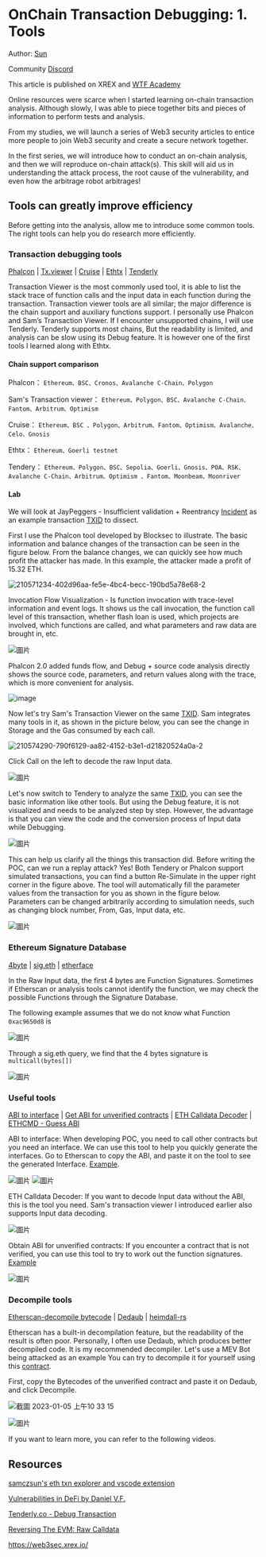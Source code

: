 # OnChain Transaction Debugging: 1. Tools

Author: [Sun](https://twitter.com/1nf0s3cpt)

Community [Discord](https://discord.gg/3y3d9DMQ)

This article is published on XREX and [WTF Academy](https://github.com/AmazingAng/WTF-Solidity#%E9%93%BE%E4%B8%8A%E5%A8%81%E8%83%81%E5%88%86%E6%9E%90)

Online resources were scarce when I started learning on-chain transaction analysis. Although slowly, l was able to piece together bits and pieces of information to perform tests and analysis.

From my studies, we will launch a series of Web3 security articles to entice more people to join Web3 security and create a secure network together.

In the first series, we will introduce how to conduct an on-chain analysis, and then we will reproduce on-chain attack(s). This skill will aid us in understanding the attack process, the root cause of the vulnerability, and even how the arbitrage robot arbitrages!

## Tools can greatly improve efficiency
Before getting into the analysis, allow me to introduce some common tools. The right tools can help you do research more efficiently.

### Transaction debugging tools
[Phalcon](https://phalcon.blocksec.com/) | [Tx.viewer](https://tx.eth.samczsun.com/) | [Cruise](https://cruise.supremacy.team/) | [Ethtx](https://ethtx.info/) | [Tenderly](https://dashboard.tenderly.co/explorer)

Transaction Viewer is the most commonly used tool, it is able to list the stack trace of function calls and the input data in each function during the transaction. Transaction viewer tools are all similar; the major difference is the chain support and auxiliary functions support. I personally use Phalcon and Sam’s Transaction Viewer. If I encounter unsupported chains, I will use Tenderly. Tenderly supports most chains, But the readability is limited, and analysis can be slow using its Debug feature. It is however one of the first tools I learned along with Ethtx.

#### Chain support comparison

Phalcon： `Ethereum、BSC、Cronos、Avalanche C-Chain、Polygon`

Sam's Transaction viewer： `Ethereum、Polygon、BSC、Avalanche C-Chain、Fantom、Arbitrum、Optimism`

Cruise： `Ethereum、BSC 、Polygon、Arbitrum、Fantom、Optimism、Avalanche、Celo、Gnosis`

Ethtx： `Ethereum、Goerli testnet`

Tendery： `Ethereum、Polygon、BSC、Sepolia、Goerli、Gnosis、POA、RSK、Avalanche C-Chain、Arbitrum、Optimism
、Fantom、Moonbeam、Moonriver`

#### Lab
We will look at JayPeggers - Insufficient validation + Reentrancy [Incident](https://github.com/SunWeb3Sec/DeFiHackLabs/#20221229---jay---insufficient-validation--reentrancy) as an example transaction [TXID](https://phalcon.blocksec.com/tx/eth/0xd4fafa1261f6e4f9c8543228a67caf9d02811e4ad3058a2714323964a8db61f6) to dissect.

First I use the Phalcon tool developed by Blocksec to illustrate. The basic information and balance changes of the transaction can be seen in the figure below. From the balance changes, we can quickly see how much profit the attacker has made. In this example, the attacker made a profit of 15.32 ETH.

![210571234-402d96aa-fe5e-4bc4-becc-190bd5a78e68-2](https://user-images.githubusercontent.com/107249780/210686382-cc02cc6a-b8ec-4cb7-ac19-402cd8ff86f6.png)

Invocation Flow Visualization - Is function invocation with trace-level information and event logs. It shows us the call invocation, the function call level of this transaction, whether flash loan is used, which projects are involved, which functions are called, and what parameters and raw data are brought in, etc.

![圖片](https://user-images.githubusercontent.com/52526645/210572053-eafdf62a-7ebe-4caa-a905-045e792add2b.png)

Phalcon 2.0 added funds flow, and Debug + source code analysis directly shows the source code, parameters, and return values along with the trace, which is more convenient for analysis.  

![image](https://user-images.githubusercontent.com/107249780/210821062-d1da8d1a-9615-4f1f-838d-34f27b9c3f41.png)

Now let's try Sam's Transaction Viewer on the same [TXID](https://tx.eth.samczsun.com/ethereum/0xd4fafa1261f6e4f9c8543228a67caf9d02811e4ad3058a2714323964a8db61f6). Sam integrates many tools in it, as shown in the picture below, you can see the change in Storage and the Gas consumed by each call.

![210574290-790f6129-aa82-4152-b3e1-d21820524a0a-2](https://user-images.githubusercontent.com/107249780/210686653-f964a682-d2a7-4b49-bafc-c9a2b0fa2c55.png)

Click Call on the left to decode the raw Input data.

![圖片](https://user-images.githubusercontent.com/52526645/210575619-89c8e8de-e2f9-4243-9646-0661b9483913.png)

Let's now switch to Tendery to analyze the same [TXID](https://dashboard.tenderly.co/tx/mainnet/0xd4fafa1261f6e4f9c8543228a67caf9d02811e4ad3058a2714323964a8db61f6), you can see the basic information like other tools. But using the Debug feature, it is not visualized and needs to be analyzed step by step. However, the advantage is that you can view the code and the conversion process of Input data while Debugging.

![圖片](https://user-images.githubusercontent.com/52526645/210577802-c455545c-80d7-4f35-974a-dadbe59c626e.png)

This can help us clarify all the things this transaction did. Before writing the POC, can we run a replay attack? Yes! Both Tendery or Phalcon support simulated transactions, you can find a button Re-Simulate in the upper right corner in the figure above. The tool will automatically fill the parameter values from the transaction for you as shown in the figure below. Parameters can be changed arbitrarily according to simulation needs, such as changing block number, From, Gas, Input data, etc.

![圖片](https://user-images.githubusercontent.com/52526645/210580340-f2abf864-e540-4881-8482-f28030e5e35b.png)

### Ethereum Signature Database

[4byte](https://www.4byte.directory/) | [sig.eth](https://sig.eth.samczsun.com/) | [etherface](https://www.etherface.io/hash)

In the Raw Input data, the first 4 bytes are Function Signatures. Sometimes if Etherscan or analysis tools cannot identify the function, we may check the possible Functions through the Signature Database.

The following example assumes that we do not know what Function `0xac9650d8` is

![圖片](https://user-images.githubusercontent.com/52526645/210582149-61a6d973-b458-432f-b586-250c94c3ae24.png)

Through a sig.eth query, we find that the 4 bytes signature is `multicall(bytes[])` 

![圖片](https://user-images.githubusercontent.com/52526645/210583416-c31bbe07-fa03-4701-880d-0ae485b171f7.png)

### Useful tools

[ABI to interface](https://gnidan.github.io/abi-to-sol/) | [Get ABI for unverified contracts](https://abi.w1nt3r.xyz/) | [ETH Calldata Decoder](https://apoorvlathey.com/eth-calldata-decoder/) | [ETHCMD - Guess ABI](https://www.ethcmd.com/)

ABI to interface: When developing POC, you need to call other contracts but you need an interface. We can use this tool to help you quickly generate the interfaces. Go to Etherscan to copy the ABI, and paste it on the tool to see the generated Interface. [Example](https://etherscan.io/address/0xb3da8d6da3ede239ccbf576ca0eaa74d86f0e9d3#code).

![圖片](https://user-images.githubusercontent.com/52526645/210587442-e7853d8b-0613-426e-8a27-d70c80e2a42d.png)
![圖片](https://user-images.githubusercontent.com/52526645/210587682-5fb07a01-2b21-41fa-9ed5-e7f45baa0b3e.png)

ETH Calldata Decoder: If you want to decode Input data without the ABI, this is the tool you need. Sam's transaction viewer I introduced earlier also supports Input data decoding. 

![圖片](https://user-images.githubusercontent.com/52526645/210585761-efd8b6f1-b901-485f-ae66-efaf9c84869c.png)

Obtain ABI for unverified contracts: If you encounter a contract that is not verified, you can use this tool to try to work out the function signatures. [Example](https://abi.w1nt3r.xyz/mainnet/0xaE9C73fd0Fd237c1c6f66FE009d24ce969e98704)

![圖片](https://user-images.githubusercontent.com/52526645/210588945-701b0e22-7390-4539-9d2f-e13479b52824.png)

### Decompile tools
[Etherscan-decompile bytecode](https://etherscan.io/address/0xaE9C73fd0Fd237c1c6f66FE009d24ce969e98704#code) | [Dedaub](https://library.dedaub.com/decompile) | [heimdall-rs](https://github.com/Jon-Becker/heimdall-rs)

Etherscan has a built-in decompilation feature, but the readability of the result is often poor. Personally, I often use Dedaub, which produces better decompiled code. It is my recommended decompiler. Let's use a MEV Bot being attacked as an example You can try to decompile it for yourself using this [contract](https://twitter.com/1nf0s3cpt/status/1577594615104172033).

First, copy the Bytecodes of the unverified contract and paste it on Dedaub, and click Decompile. 

![截圖 2023-01-05 上午10 33 15](https://user-images.githubusercontent.com/107249780/210688395-927c6126-b6c1-4c6d-a0c7-a3fea3db9cdb.png)

![圖片](https://user-images.githubusercontent.com/52526645/210591478-6fa928f3-455d-42b5-a1ac-6694f97386c2.png)

If you want to learn more, you can refer to the following videos.

## Resources
[samczsun's eth txn explorer and vscode extension](https://www.youtube.com/watch?v=HXgu239mPBc)

[Vulnerabilities in DeFi by Daniel V.F.](https://www.youtube.com/watch?v=9fcOffCg2ig)

[Tenderly.co - Debug Transaction](https://www.youtube.com/watch?v=90GN9Ut8LhU)

[Reversing The EVM: Raw Calldata](https://degatchi.com/articles/reading-raw-evm-calldata)

https://web3sec.xrex.io/

